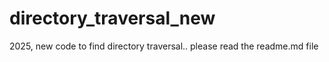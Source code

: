 # directory_traversal_new
2025, new code to find directory traversal.. please read the readme.md file
